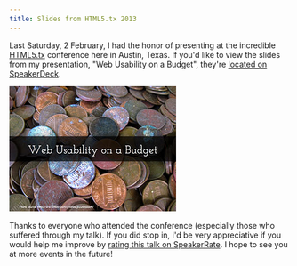 ```yaml
---
title: Slides from HTML5.tx 2013
---
```


Last Saturday, 2 February, I had the honor of presenting at the incredible [HTML5.tx][1] conference here in Austin, Texas. If you'd like to view the slides from my presentation, "Web Usability on a Budget", they're [located on SpeakerDeck][2].

![The title slide of my presentation at HTML5.tx 2013][a]

Thanks to everyone who attended the conference (especially those who suffered through my talk). If you did stop in, I'd be very appreciative if you would help me improve by [rating this talk on SpeakerRate][3]. I hope to see you at more events in the future!

[1]: http://www.html5tx.com/
[2]: https://speakerdeck.com/timgthomas/web-usability-on-a-budget-1
[3]: http://speakerrate.com/talks/19641-web-usability-on-a-budget

[a]: /css/images/blog/2013-02-05-01.jpg
